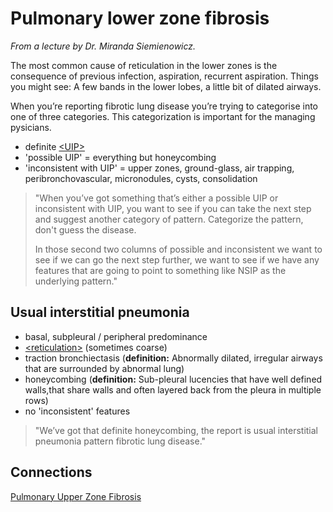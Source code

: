# Pulmonary lower zone fibrosis

*From a lecture by Dr. Miranda Siemienowicz.*

The most common cause of reticulation in the lower zones is the consequence of previous infection, aspiration, recurrent aspiration. Things you might see: A few bands in the lower lobes, a little bit of dilated airways. 


When you’re reporting fibrotic lung disease you’re trying to categorise into one of three categories. This categorization is important for the managing pysicians. 


*  definite [\<UIP\>](https://duckduckgo.com/?q=radiopaedia+article+usual+interstitial+pneumonia)
* 'possible UIP' = everything but honeycombing
* 'inconsistent with UIP' = upper zones, ground-glass, air trapping, peribronchovascular, micronodules, cysts, consolidation


> "When you’ve got something that’s either a possible UIP or inconsistent with UIP, you want to see if you can take the next step and suggest another category of pattern. Categorize the pattern, don't guess the disease. 
> 
> In those second two columns of possible and inconsistent we want to see if we can go the next step further, we want to see if we have any features that are going to point to something like NSIP as the underlying pattern."



## Usual interstitial pneumonia

- basal, subpleural / peripheral predominance
- [\<reticulation\>](https://duckduckgo.com/?q=radiopaedia+article+reticular+interstitial+pattern) (sometimes coarse)
- traction bronchiectasis (**definition:** Abnormally dilated, irregular airways that are surrounded by abnormal lung)
- honeycombing (**definition:** Sub-pleural lucencies that have well defined walls,that share walls and often layered back from the pleura in multiple rows)
- no 'inconsistent' features

> "We’ve got that definite honeycombing, the report is usual interstitial pneumonia pattern fibrotic lung disease."



## Connections

[Pulmonary Upper Zone Fibrosis](../zettel/000C--pulmonary-upper-zone-fibrosis.md)
